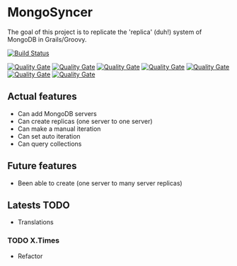 # MongoSyncer

The goal of this project is to replicate the 'replica' (duh!) system of MongoDB in Grails/Groovy.

[![Build Status](https://travis-ci.org/pablocloud/MongoSyncer.svg?branch=master)](https://travis-ci.org/pablocloud/MongoSyncer)

[![Quality Gate](https://sonarqube.com/api/badges/measure?key=mongosyncer:MongoSyncer&metric=lines)](Lines)
[![Quality Gate](https://sonarqube.com/api/badges/measure?key=mongosyncer:MongoSyncer&metric=ncloc)](CodeLines)
[![Quality Gate](https://sonarqube.com/api/badges/measure?key=mongosyncer:MongoSyncer&metric=comment_lines_density)](Commentslinedensity)
[![Quality Gate](https://sonarqube.com/api/badges/measure?key=mongosyncer:MongoSyncer&metric=function_complexity)](Functioncomplexity)
[![Quality Gate](https://sonarqube.com/api/badges/measure?key=mongosyncer:MongoSyncer&metric=coverage)](Coverage)
[![Quality Gate](https://sonarqube.com/api/badges/measure?key=mongosyncer:MongoSyncer&metric=bugs)](Bugs)
[![Quality Gate](https://sonarqube.com/api/badges/measure?key=mongosyncer:MongoSyncer&metric=code_smells)](CodeSmells)


## Actual features

- Can add MongoDB servers
- Can create replicas (one server to one server)
- Can make a manual iteration
- Can set auto iteration
- Can query collections

## Future features

- Been able to create (one server to many server replicas)


## Latests TODO

- Translations

### TODO X.Times

- Refactor
